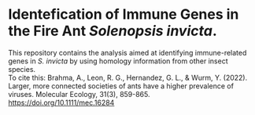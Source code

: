 # Identefication of Immune Genes in the Fire Ant *Solenopsis invicta*.
This repository contains the analysis aimed at identifying immune-related genes in *S. invicta* by using homology information from other insect species.  
To cite this: Brahma, A., Leon, R. G., Hernandez, G. L., & Wurm, Y. (2022). Larger, more connected societies of ants have a higher prevalence of viruses. Molecular Ecology, 31(3), 859-865.  
https://doi.org/10.1111/mec.16284
